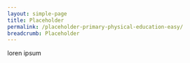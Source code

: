 ```yaml
---
layout: simple-page
title: Placeholder
permalink: /placeholder-primary-physical-education-easy/
breadcrumb: Placeholder
---
```

loren ipsum
